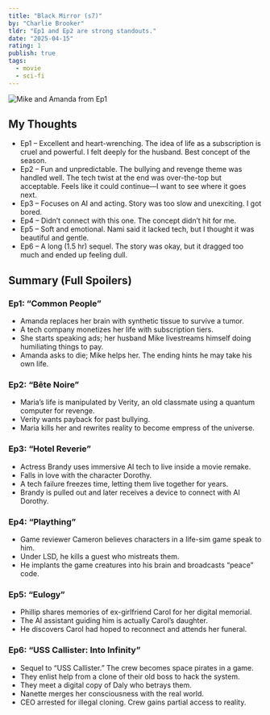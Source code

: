 ```yaml
---
title: "Black Mirror (s7)"
by: "Charlie Brooker"
tldr: "Ep1 and Ep2 are strong standouts."
date: "2025-04-15"
rating: 1
publish: true
tags:
  - movie
  - sci-fi
---
```


![Mike and Amanda from Ep1](/posts/2025-0415-black-mirror-7.webp)

## My Thoughts
- Ep1 – Excellent and heart-wrenching. The idea of life as a subscription is cruel and powerful. I felt deeply for the husband. Best concept of the season.  
- Ep2 – Fun and unpredictable. The bullying and revenge theme was handled well. The tech twist at the end was over-the-top but acceptable. Feels like it could continue—I want to see where it goes next.  
- Ep3 – Focuses on AI and acting. Story was too slow and unexciting. I got bored.  
- Ep4 – Didn’t connect with this one. The concept didn’t hit for me.  
- Ep5 – Soft and emotional. Nami said it lacked tech, but I thought it was beautiful and gentle.  
- Ep6 – A long (1.5 hr) sequel. The story was okay, but it dragged too much and ended up feeling dull.

## Summary (Full Spoilers)
### Ep1: “Common People”
  - Amanda replaces her brain with synthetic tissue to survive a tumor.  
  - A tech company monetizes her life with subscription tiers.  
  - She starts speaking ads; her husband Mike livestreams himself doing humiliating things to pay.  
  - Amanda asks to die; Mike helps her. The ending hints he may take his own life.  

### Ep2: “Bête Noire”
  - Maria’s life is manipulated by Verity, an old classmate using a quantum computer for revenge.  
  - Verity wants payback for past bullying.  
  - Maria kills her and rewrites reality to become empress of the universe.

### Ep3: “Hotel Reverie”
  - Actress Brandy uses immersive AI tech to live inside a movie remake.  
  - Falls in love with the character Dorothy.  
  - A tech failure freezes time, letting them live together for years.  
  - Brandy is pulled out and later receives a device to connect with AI Dorothy.

### Ep4: “Plaything”
  - Game reviewer Cameron believes characters in a life-sim game speak to him.  
  - Under LSD, he kills a guest who mistreats them.  
  - He implants the game creatures into his brain and broadcasts “peace” code.

### Ep5: “Eulogy”
  - Phillip shares memories of ex-girlfriend Carol for her digital memorial.  
  - The AI assistant guiding him is actually Carol’s daughter.  
  - He discovers Carol had hoped to reconnect and attends her funeral.

### Ep6: “USS Callister: Into Infinity”
  - Sequel to “USS Callister.” The crew becomes space pirates in a game.  
  - They enlist help from a clone of their old boss to hack the system.  
  - They meet a digital copy of Daly who betrays them.  
  - Nanette merges her consciousness with the real world.
  - CEO arrested for illegal cloning. Crew gains partial access to reality.